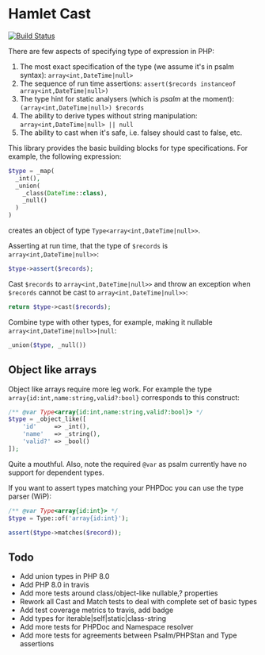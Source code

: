 Hamlet Cast 
===

[![Build Status](https://travis-ci.org/hamlet-framework/type.svg)](https://travis-ci.org/hamlet-framework/type)

There are few aspects of specifying type of expression in PHP:

1. The most exact specification of the type (we assume it's in psalm syntax): `array<int,DateTime|null>`
2. The sequence of run time assertions: `assert($records instanceof array<int,DateTime|null>)`
3. The type hint for static analysers (which is _psalm_ at the moment): `(array<int,DateTime|null>) $records`
4. The ability to derive types without string manipulation: `array<int,DateTime|null> || null`
5. The ability to cast when it's safe, i.e. falsey should cast to false, etc.

This library provides the basic building blocks for type specifications. For example, the following expression:

```php
$type = _map(
  _int(), 
  _union(
    _class(DateTime::class), 
    _null()
  )
)
```

creates an object of type `Type<array<int,DateTime|null>>`.

Asserting at run time, that the type of `$records` is `array<int,DateTime|null>>`:
```php
$type->assert($records);
```

Cast `$records` to `array<int,DateTime|null>>` and throw an exception when `$records` cannot be cast to `array<int,DateTime|null>>`:
```php
return $type->cast($records);
```

Combine type with other types, for example, making it nullable `array<int,DateTime|null>>|null`:
```php
_union($type, _null())
```

## Object like arrays

Object like arrays require more leg work. For example the type `array{id:int,name:string,valid?:bool}` 
corresponds to this construct:

```php
/** @var Type<array{id:int,name:string,valid?:bool}> */
$type = _object_like([
    'id'     => _int(),
    'name'   => _string(),
    'valid?' => _bool()
]);
``` 

Quite a mouthful. Also, note the required `@var` as psalm currently have no support for dependent types. 

If you want to assert types matching your PHPDoc you can use the type parser (WiP):

```php
/** @var Type<array{id:int}> */
$type = Type::of('array{id:int}');

assert($type->matches($record));
```

## Todo

- Add union types in PHP 8.0
- Add PHP 8.0 in travis
- Add more tests around class/object-like nullable,? properties
- Rework all Cast and Match tests to deal with complete set of basic types
- Add test coverage metrics to travis, add badge
- Add types for iterable|self|static|class-string
- Add more tests for PHPDoc and Namespace resolver
- Add more tests for agreements between Psalm/PHPStan and Type assertions
